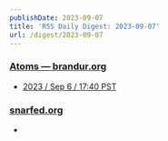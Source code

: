 ```yaml
---
publishDate: 2023-09-07
title: 'RSS Daily Digest: 2023-09-07'
url: /digest/2023-09-07
---
```


### [Atoms  — brandur.org](https://brandur.org/)

  * [2023 / Sep 6 / 17:40 PST](https://brandur.org/atoms/gnwls52)
  
### [snarfed.org](https://snarfed.org/)

  * [](https://snarfed.org/2023-09-06_50874)
  
